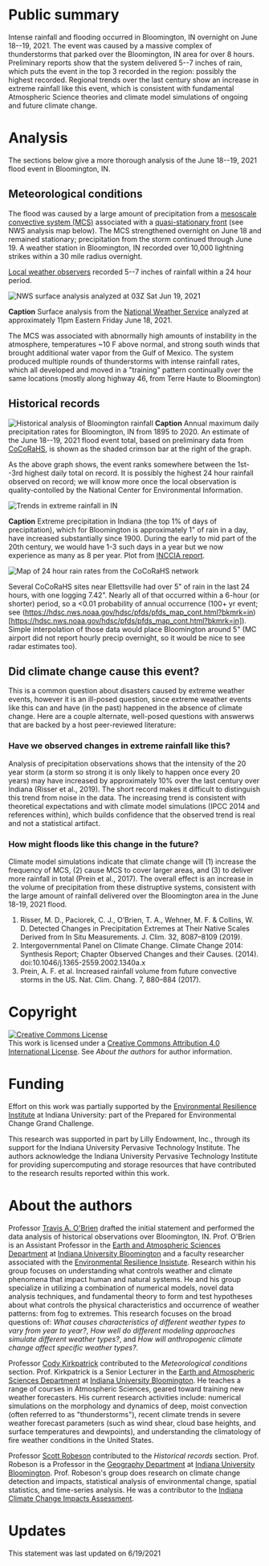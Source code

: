 # Public summary
Intense rainfall and flooding occurred in Bloomington, IN overnight on June 18--19, 2021.  The event was caused by a massive complex of thunderstorms that parked over the Bloomington, IN area for over 8 hours.  Preliminary reports show that the system delivered 5--7 inches of rain, which puts the event in the top 3 recorded in the region: possibly the highest recorded.  Regional trends over the last century show an increase in extreme rainfall like this event, which is consistent with fundamental Atmospheric Science theories and climate model simulations of ongoing and future climate change.

# Analysis
The sections below give a more thorough analysis of the June 18--19, 2021 flood event in Bloomington, IN. 

## Meteorological conditions
The flood was caused by a large amount of precipitation from a [mesoscale convective system (MCS)](https://glossary.ametsoc.org/wiki/Mesoscale_convective_system) associated with a [quasi-stationary front](https://glossary.ametsoc.org/wiki/Quasi-stationary_front) (see NWS analysis map below).  The MCS strengthened overnight on June 18 and remained stationary; precipitation from the storm continued through June 19.  A weather station in Bloomington, IN recorded over 10,000 lightning strikes within a 30 mile radius overnight.

[Local weather observers](https://maps.cocorahs.org/?maptype=precip&units=us&base=std&cp=BluYlwRed&datetype=daily&displayna=0&date=2021-06-19&key=dynamic&overlays=state,county&bbox=-87.06115722656251,38.9524673652846,-86.0723876953125,39.3995914050189) recorded 5--7 inches of rainfall within a 24 hour period.

![NWS surface analysis analyzed at 03Z Sat Jun 19, 2021](namussfc03wbg.gif)

**Caption** Surface analysis from the [National Weather Service](https://weather.gov) analyzed at approximately 11pm Eastern Friday June 18, 2021.

The MCS was associated with abnormally high amounts of instability in the atmosphere, temperatures ~10 F above normal, and strong south winds that brought additional water vapor from the Gulf of Mexico.  The system produced multiple rounds of thunderstorms with intense rainfall rates, which all developed and moved in a "training" pattern continually over the same locations (mostly along highway 46, from Terre Haute to Bloomington)

## Historical records
![Historical analysis of Bloomington rainfall](bloomington_rx1day_19Jun2021.png)
**Caption** Annual maximum daily precipitation rates for Bloomington, IN from 1895 to 2020.  An estimate of the June 18--19, 2021 flood event total, based on preliminary data from [CoCoRaHS](https://maps.cocorahs.org/?maptype=precip&units=us&base=std&cp=BluYlwRed&datetype=daily&displayna=0&date=2021-06-19&key=dynamic&overlays=state,county&bbox=-87.06115722656251,38.9524673652846,-86.0723876953125,39.3995914050189), is shown as the shaded crimson bar at the right of the graph.  

As the above graph shows, the event ranks somewhere between the 1st--3rd highest daily total on record. It is possibly the highest 24 hour rainfall observed on record; we will know more once the local observation is quality-contolled by the National Center for Environmental Information.


![Trends in extreme rainfall in IN](extreme_trend_fig.png)

**Caption** Extreme precipitation in Indiana (the top 1% of days of precipitation), which for Bloomington is approximately 1" of rain in a day, have increased substantially since 1900. During the early to mid part of the 20th century, we would have 1-3 such days in a year but we now experience as many as 8 per year. Plot from [INCCIA report](https://docs.lib.purdue.edu/inccia/).  


![Map of 24 hour rain rates from the CoCoRaHS network](cocorahs_jun182021.png)

Several CoCoRaHS sites near Ellettsville had over 5" of rain in the last 24 hours, with one logging 7.42". Nearly all of that occurred within a 6-hour (or shorter) period, so a <0.01 probability of annual occurrence (100+ yr event; see (https://hdsc.nws.noaa.gov/hdsc/pfds/pfds_map_cont.html?bkmrk=in)[https://hdsc.nws.noaa.gov/hdsc/pfds/pfds_map_cont.html?bkmrk=in]). Simple interpolation of those data would place Bloomington around 5" (MC airport did not report hourly precip overnight, so it would be nice to see radar estimates too).


## Did climate change cause this event?
This is a common question about disasters caused by extreme weather events, however it is an ill-posed question, since extreme weather events like this can and have (in the past) happened in the absence of climate change.  Here are a couple alternate, well-posed questions with answerws that are backed by a host peer-reviewed literature:

### Have we observed changes in extreme rainfall like this?
Analysis of precipitation observations shows that the intensity of the 20 year storm (a storm so strong it is only likely to happen once every 20 years) may have increased by approximately 10% over the last century over Indiana (Risser et al., 2019).  The short record makes it difficult to distinguish this trend from noise in the data.  The increasing trend is consistent with theoretical expectations and with climate model simulations (IPCC 2014 and references within), which builds confidence that the observed trend is real and not a statistical artifact.

### How might floods like this change in the future?
Climate model simulations indicate that climate change will (1) increase the frequency of MCS, (2)  cause MCS to cover larger areas, and (3)  to deliver more rainfall in total (Prein et al., 2017).  The overall effect is an increase in the volume of precipitation from these distruptive systems, consistent with the large amount of rainfall delivered over the Bloomington area in the June 18-19, 2021 flood.

1. Risser, M. D., Paciorek, C. J., O’Brien, T. A., Wehner, M. F. & Collins, W. D. Detected Changes in Precipitation Extremes at Their Native Scales Derived from In Situ Measurements. J. Clim. 32, 8087–8109 (2019).
2. Intergovernmental Panel on Climate Change. Climate Change 2014: Synthesis Report; Chapter Observed Changes and their Causes. (2014). doi:10.1046/j.1365-2559.2002.1340a.x
3. Prein, A. F. et al. Increased rainfall volume from future convective storms in the US. Nat. Clim. Chang. 7, 880–884 (2017).

# Copyright
<a rel="license" href="http://creativecommons.org/licenses/by/4.0/"><img alt="Creative Commons License" style="border-width:0" src="https://i.creativecommons.org/l/by/4.0/88x31.png" /></a><br /><span xmlns:dct="http://purl.org/dc/terms/" property="dct:title">This work is licensed under a <a rel="license" href="http://creativecommons.org/licenses/by/4.0/">Creative Commons Attribution 4.0 International License</a>.  See *About the authors* for author information.

# Funding

Effort on this work was partially supported by the [Environmental Resilience Institute](https://eri.iu.edu/) at Indiana University: part of the Prepared for Environmental Change Grand Challenge.
  
This research was supported in part by Lilly Endowment, Inc., through its support for the Indiana University Pervasive Technology Institute.  The authors acknowledge the Indiana University Pervasive Technology Institute for providing supercomputing and storage resources that have contributed to the research results reported within this work. 
  
# About the authors
  
Professor [Travis A. O'Brien](https://earth.indiana.edu/directory/faculty/obrien-travis.html) drafted the initial statement and performed the data analysis of historical observations over Bloomington, IN.  Prof. O'Brien is an Assistant Professor in the [Earth and Atmospheric Sciences Department](https://earth.indiana.edu/) at [Indiana University Bloomington](https://www.indiana.edu/) and a faculty researcher associated with the [Environmental Resilience Insistute](https://eri.iu.edu).  Research within his group focuses on understanding what controls weather and climate phenomena that impact human and natural systems. He and his group specialize in utilizing a combination of numerical models, novel data analysis techniques, and fundamental theory to form and test hypotheses about what controls the physical characteristics and occurrence of weather patterns: from fog to extremes. This research focuses on the broad questions of: *What causes characteristics of different weather types to vary from year to year?*,  *How well do different modeling approaches simulate different weather types?*, and *How will anthropogenic climate change affect specific weather types?*.
  
Professor [Cody Kirkpatrick](https://earth.indiana.edu/directory/faculty/kirkpatrick-cody.html) contributed to the *Meteorological conditions* section.  Prof. Kirkpatrick is a Senior Lecturer in the [Earth and Atmospheric Sciences Department](https://earth.indiana.edu/) at [Indiana University Bloomington](https://www.indiana.edu/).  He teaches a range of courses in Atmospheric Sciences, geared toward training new weather forecasters.  His current research activities include: numerical simulations on the morphology and dynamics of deep, moist convection (often referred to as "thunderstorms"), recent climate trends in severe weather forecast parameters (such as wind shear, cloud base heights, and surface temperatures and dewpoints), and understanding the climatology of fire weather conditions in the United States.

Professor [Scott Robeson](https://geography.indiana.edu/about/faculty/robeson-scott.html) contributed to the *Historical records* section.  Prof. Robeson is a Professor in the [Geography Department](https://geography.indiana.edu) at [Indiana University Bloomington](https://www.indiana.edu/).  Prof. Robeson's group does research on climate change detection and impacts, statistical analysis of environmental change, spatial statistics, and time-series analysis.  He was a contributor to the [Indiana Climate Change Impacts Assessment](https://docs.lib.purdue.edu/inccia/).


  
# Updates
This statement was last updated on 6/19/2021 

